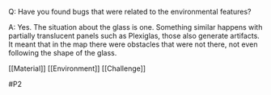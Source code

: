 Q: Have you found bugs that were related to the environmental features?

A: Yes. The situation about the glass is one. Something similar happens with partially translucent panels such as Plexiglas, those also generate artifacts. It meant that in the map there were obstacles that were not there, not even following the shape of the glass.

[[Material]]
[[Environment]]
[[Challenge]]

#P2 